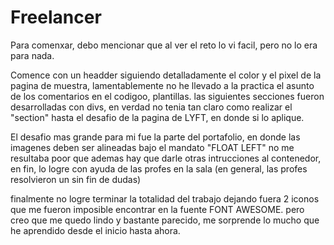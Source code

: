 # Freelancer

Para comenxar, debo mencionar que al ver el reto lo vi facil, pero no lo era para nada.

Comence con un headder siguiendo detalladamente el color y el pixel de la pagina de muestra, lamentablemente no he
llevado a la practica el asunto de los comentarios en el codigoo, plantillas.
 las siguientes secciones fueron desarrolladas con divs, en verdad no tenia tan claro como realizar el "section" hasta el desafio de
 la pagina de LYFT, en donde si lo aplique.

 El desafio mas grande para mi fue la parte del portafolio, en donde las imagenes deben ser alineadas bajo el
mandato "FLOAT LEFT" no me resultaba poor que ademas hay que darle otras intrucciones al contenedor, en
fin, lo logre con ayuda de las profes en la sala (en general, las profes resolvieron un sin fin de dudas)

finalmente no logre terminar la totalidad del trabajo dejando fuera 2 iconos que me fueron imposible encontrar en la fuente
FONT AWESOME.
pero creo que me quedo lindo y bastante parecido, me sorprende lo mucho que he aprendido desde el inicio hasta ahora.
